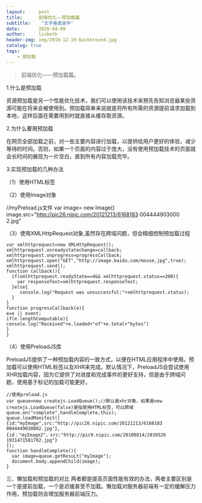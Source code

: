 ```yaml
---
layout:     post
title:      前端优化——预加载篇
subtitle:    "文字垂直居中"
date:       2020-04-09
author:     lisbeth
header-img: img/2019-12-19-backhround.jpg
catalog: true
tags:
    - 预加载
---
```


>前端优化——预加载篇。


  1.什么是预加载

资源预加载是另一个性能优化技术，我们可以使用该技术来预先告知浏览器某些资源可能在将来会被使用到。预加载简单来说就是将所有所需的资源提前请求加载到本地，这样后面在需要用到时就直接从缓存取资源。

2.为什么要用预加载

在网页全部加载之前，对一些主要内容进行加载，以提供给用户更好的体验，减少等待的时间。否则，如果一个页面的内容过于庞大，没有使用预加载技术的页面就会长时间的展现为一片空白，直到所有内容加载完毕。

3.实现预加载的几种办法

（1）使用HTML标签

<img src="http://pic26.nipic.com/20121213/6168183 0044449030002.jpg" style="display:none"/>

（2）使用Image对象

<script src="./myPreload.js"></script>

   //myPreload.js文件
    var image= new Image()
    image.src="http://pic26.nipic.com/20121213/6168183 004444903000 2.jpg"



（3）使用XMLHttpRequest对象,虽然存在跨域问题，但会精细控制预加载过程

    var xmlhttprequest=new XMLHttpRequest();
    xmlhttprequest.onreadystatechange=callback;
    xmlhttprequest.onprogress=progressCallback;
    xmlhttprequest.open("GET","http://image.baidu.com/mouse,jpg",true);
    xmlhttprequest.send();
    function callback(){
      if(xmlhttprequest.readyState==4&& xmlhttprequest.status==200){
        var responseText=xmlhttprequest.responseText;
      }else{
         console.log("Request was unsuccessful:"+xmlhttprequest.status);
      }
    }
    function progressCallback(e){
    e=e || event;
    if(e.lengthComputable){
    console.log("Received"+e.loaded+"of"+e.total+"bytes")
    }
    }
    

（4）使用PreloadJS库

PreloadJS提供了一种预加载内容的一致方式，以便在HTML应用程序中使用。预加载可以使用HTML标签以及XHR来完成。默认情况下，PreloadJS会尝试使用XHR加载内容，因为它提供了对进度和完成事件的更好支持，但是由于跨域问题，使用基于标记的加载可能更好。

    //使用preload.js
    var queue=new createjs.LoadQueue();//默认是xhr对象，如果是new createjs.LoadQueue(false)是指使用HTML标签，可以跨域
    queue.on("complete",handleComplete,this);
    queue.loadManifest([
    {id:"myImage",src:"http://pic26.nipic.com/20121213/6168183  0044449030002.jpg"},
    {id："myImage2"，src:"http://pic9.nipic.com/20100814/2839526  1931471581702.jpg"}
    ]);
    function handleComplete(){
      var image=queue.getResuLt("myImage");
      document.body.appendChild(image);
    }

三、懒加载和预加载的对比
两者都是提高页面性能有效的办法，两者主要区别是一个是提前加载，一个是迟缓甚至不加载。懒加载对服务器前端有一定的缓解压力作用，预加载则会增加服务器前端压力。


